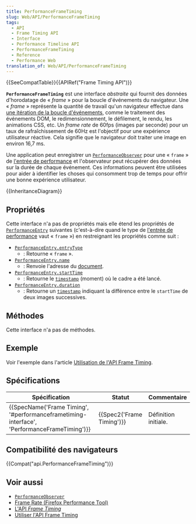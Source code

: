 ```yaml
---
title: PerformanceFrameTiming
slug: Web/API/PerformanceFrameTiming
tags:
  - API
  - Frame Timing API
  - Interface
  - Performance Timeline API
  - PerformanceFrameTiming
  - Reference
  - Performance Web
translation_of: Web/API/PerformanceFrameTiming
---
```

{{SeeCompatTable}}{{APIRef("Frame Timing API")}}

**`PerformanceFrameTiming`** est une interface _abstraite_ qui fournit des données d'horodatage de « _frame_ » pour la boucle d'événements du navigateur. Une « _frame_ » représente la quantité de travail qu'un navigateur effectue dans [une itération de la boucle d'événements](https://html.spec.whatwg.org/multipage/webappapis.html#processing-model-8), comme le traitement des événements DOM, le redimensionnement, le défilement, le rendu, les animations CSS, etc. Un _frame rate_ de 60fps (images par seconde) pour un taux de rafraîchissement de 60Hz est l'objectif pour une expérience utilisateur réactive. Cela signifie que le navigateur doit traiter une image en environ 16,7 ms.

Une application peut enregistrer un [`PerformanceObserver`](/fr/docs/Web/API/PerformanceObserver) pour une « `frame` » de [l'entrée de performance](/fr/docs/Web/API/PerformanceEntry) et l'observateur peut récupérer des données sur la durée de chaque événement. Ces informations peuvent être utilisées pour aider à identifier les choses qui consomment trop de temps pour offrir une bonne expérience utilisateur.

{{InheritanceDiagram}}

## Propriétés

Cette interface n'a pas de propriétés mais elle étend les propriétés de [`PerformanceEntry`](/fr/docs/Web/API/PerformanceEntry) suivantes (c'est-à-dire quand le type de [l'entrée de performance](/fr/docs/Web/API/PerformanceEntry) vaut « `frame` ») en restreignant les propriétés comme suit :

- [`PerformanceEntry.entryType`](/fr/docs/Web/API/PerformanceEntry/entryType)
  - : Retourne « `frame` ».
- [`PerformanceEntry.name`](/fr/docs/Web/API/PerformanceEntry/name)
  - : Renvoie l'adresse du [document](https://dom.spec.whatwg.org/#concept-document-url).
- [`PerformanceEntry.startTime`](/fr/docs/Web/API/PerformanceEntry/startTime)
  - : Retourne le [`timestamp`](/fr/docs/Web/API/DOMHighResTimeStamp) (moment) où le cadre a été lancé.
- [`PerformanceEntry.duration`](/fr/docs/Web/API/PerformanceEntry/duration)
  - : Retourne un [`timestamp`](/fr/docs/Web/API/DOMHighResTimeStamp) indiquant la différence entre le `startTime` de deux images successives.

## Méthodes

Cette interface n'a pas de méthodes.

## Exemple

Voir l'exemple dans l'article [Utilisation de l'API Frame Timing](/fr/docs/Web/API/Frame_Timing_API/Using_the_Frame_Timing_API).

## Spécifications

| Spécification                                                                                                            | Statut                           | Commentaire          |
| ------------------------------------------------------------------------------------------------------------------------ | -------------------------------- | -------------------- |
| {{SpecName('Frame Timing', '#performanceframetiming-interface', 'PerformanceFrameTiming')}} | {{Spec2('Frame Timing')}} | Définition initiale. |

## Compatibilité des navigateurs

{{Compat("api.PerformanceFrameTiming")}}

## Voir aussi

- [`PerformanceObserver`](/fr/docs/Web/API/PerformanceObserver)
- [Frame Rate (Firefox Performance Tool)](/fr/docs/Tools/Performance/Frame_rate)
- [L'API _Frame Timing_](/fr/docs/Web/API/Frame_Timing)
- [Utiliser l'API Frame Timing](/fr/docs/Web/API/Frame_Timing_API/Using_the_Frame_Timing_API)

